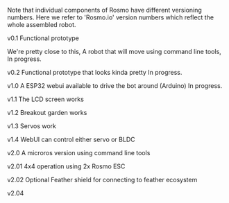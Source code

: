 

Note that individual components of Rosmo have different versioning numbers. Here we refer to 'Rosmo.io' version numbers which reflect the whole assembled robot.


v0.1 Functional prototype

We're pretty close to this, A robot that will move using command line tools,
In progress.

v0.2 Functional prototype that looks kinda pretty 
In progress.

v1.0 A ESP32 webui available to drive the bot around (Arduino)
In progress.

v1.1 The LCD screen works

v1.2 Breakout garden works 

v1.3 Servos work

v1.4 WebUI can control either servo or BLDC

v2.0 A microros version using command line tools

v2.01 4x4 operation using 2x Rosmo ESC

v2.02 Optional Feather shield for connecting to feather ecosystem

v2.04














